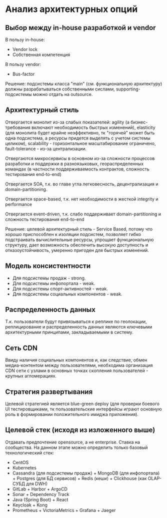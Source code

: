 # Анализ архитектурных опций

## Выбор между in-house разработкой и vendor
В пользу in-house:
* Vendor lock
* Собственная компетенция 

В пользу vendor:
* Bus-factor
  
Решение: подсистемы класса "main" (см. функциональную архитектуру) должны разрабатываться собственными сислами, supporting-подсистемы можно отдать на outsource.

## Архитектурный стиль
Отвергается монолит из-за слабых показателей: 
agility (а бизнес-требования включают необходимость быстрых изменений), 
elasticity (для монолита будет крайне неэффективно, тк "горячей" может быть одна подсистема, а ресурсы придется выделять с учетом системы целиком),
scalability - горизонтальное масштабирование ограничено,
fault-tolerance - из-за централизации.

Отвергаются микросервисы в основном из-за сложности процессов разработки и поддержки в разноязыковых, геораспределенных командах (в частности поддерживаемость контрактов, сложность тестирования end-to-end)

Отвергается SOA, т.к. во главе угла легковесность, децентрализация и domain-partitioning.

Отвергается space-based, т.к. нет необходимости в жесткой integrity и performance

Отвергается event-driven, т.к. слабо поддерживает domain-partitioning и сложность тестирования end-to-end

Решение: целевой архитектурный стиль - Service Based, потому что хорошо приспособлен к изоляции подсистем, позволяет гибко подстраивать вычислительные ресурсы, упрощает функциональную структуру, дает возможность обеспечить высокую доступность и отказоустойчивость, умеренно пригоден для быстрых изменений. 

## Модель консистентности
* Для подсистемы продаж - strong.
* Для подсистемы инфопортала - weak.
* Для подсистемы спорт-активностей - weak.
* Для подсистемы социальных компонентов - weak.

## Распределенность данных
Т.к. пользователи будут привязываться к реплике по геолокации, реплицирование и распределенность данных являются ключевыми архитектурными принципами, закладываемыми в систему. 

## Сеть CDN
Ввиду наличия социальных компонентов и, как следствие, обмен медиа-контентом между пользователями, необходима организация CDN сети с узлами в основных точках скопления пользователей - крупных агломерациях. 

## Стратегия развертывания
Целевой стратегией является blue-green deploy (для проверки боевого UI тестировщиками, тк пользовательские интерфейсы играют основную роль в формировании положительного имиджа приложения).

## Целевой стек (исходя из изложенного выше)
Отдавать предпочтение opensource, а не enterprise. Ставка на сообщества.
На данном этапе можно определить только базовый технологический стек:
* CentOS
* Kubernetes
* Cassandra (для подсистемы продаж) + MongoDB (для инфопортала) + Postgres (для БД сервисов) + Redis (кеши) + Clickhouse (как OLAP-СУБД для DWH)
* GitLab + Harbor + ArgoCD
* Sonar + Dependency Track
* Java (Spring Boot) + React
* Keycloak + Kong
* Prometheus + VictoriaMetrics + Grafana + Jaeger
